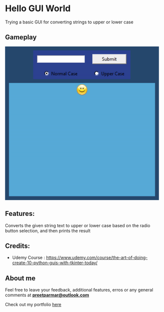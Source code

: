 # Hello GUI World
Trying a basic GUI for converting strings to upper or lower case

## Gameplay
![GUI](/01.%20Hello%20GUI%20World/Assets/gui.gif)

## Features:
Converts the given string text to upper or lower case based on the radio button selection, and then prints the result

## Credits:
- Udemy Course : https://www.udemy.com/course/the-art-of-doing-create-10-python-guis-with-tkinter-today/

## About me
Feel free to leave your feedback, additional features, erros or any general comments at **preetparmar@outlook.com**

Check out my portfolio [here](https://preetparmar.github.io/ "My Portfolio")
